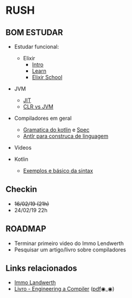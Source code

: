 # RUSH

## BOM ESTUDAR

* Estudar funcional:
    * Elixir
      * [Intro](https://elixir-lang.org/getting-started/introduction.html) 
      * [Learn](https://github.com/dwyl/learn-elixir)
      * [Elixir School](https://elixirschool.com/en/)
* JVM
   * [JIT](https://aboullaite.me/understanding-jit-compiler-just-in-time-compiler/)
   * [CLR vs JVM](https://blog.overops.com/clr-vs-jvm-how-the-battle-between-net-and-java-extends-to-the-vm-level/)
   
* Compiladores em geral
    * [Gramatica do kotlin](http://kotlinlang.org/docs/reference/grammar.html) e [Spec](https://github.com/JetBrains/kotlin-spec/tree/spec-rework/src/grammar)
    * [Antlr para construca de linguagem](https://www.antlr.org/)
* Videos
    
* Kotlin
   * [Exemplos e básico da sintax](https://try.kotlinlang.org/#/Examples/Basic%20syntax%20walk-through/Use%20a%20conditional%20expression/Use%20a%20conditional%20expression.kt)

## Checkin

* ~~16/02/19 (21h)~~
* 24/02/19 22h


## ROADMAP

* Terminar primeiro video do Immo Lendwerth
* Pesquisar um artigo/livro sobre compiladores

## Links relacionados

* [Immo Landwerth](https://www.youtube.com/playlist?list=PLRAdsfhKI4OWNOSfS7EUu5GRAVmze1t2y)
* [Livro - Engineering a Compiler](https://www.amazon.com/Engineering-Compiler-Keith-Cooper-ebook-dp-B00J5AS70G/dp/B00J5AS70G/ref=mt_kindle?_encoding=UTF8&me=&qid=) ([pdf](https://bit.ly/2TbybbK)◉_◉)
